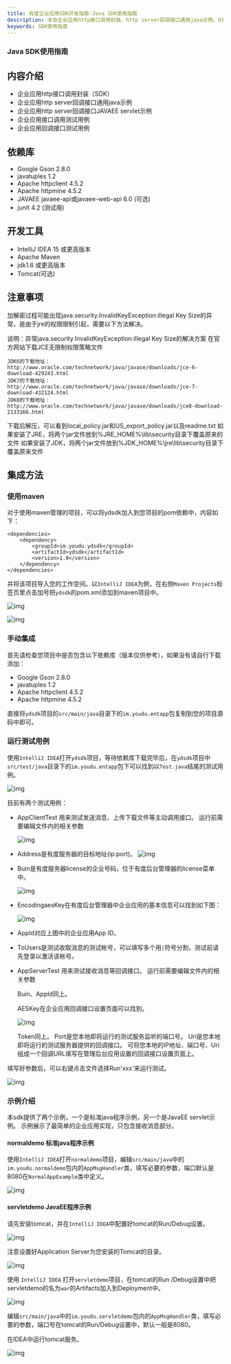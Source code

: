 ```yaml
---
title: 有度企业应用SDK开发指南-Java SDK使用指南
description: 涉及企业应用http接口调用封装、http server回调接口通用java示例、http server回调接口JAVAEE servlet示例等。
keywords: SDK使用指南
---
```


### Java SDK使用指南

## 内容介绍

- 企业应用http接口调用封装（SDK）
- 企业应用http server回调接口通用java示例
- 企业应用http server回调接口JAVAEE servlet示例
- 企业应用接口调用测试用例
- 企业应用回调接口测试用例

## 依赖库

- Google Gson 2.8.0
- javatuples 1.2
- Apache httpclient 4.5.2
- Apache httpmine 4.5.2
- JAVAEE javaee-api或javaee-web-api 6.0 (可选)
- junit 4.2 (测试用)

## 开发工具

- IntelliJ IDEA 15 或更高版本
- Apache Maven
- jdk1.6 或更高版本
- Tomcat(可选)

## 注意事项

加解密过程可能出现java.security.InvalidKeyException:illegal Key Size的异常，是由于jre的权限限制引起，需要以下方法解决。 

说明：异常java.security.InvalidKeyException:illegal Key Size的解决方案 在官方网站下载JCE无限制权限策略文件

```
JDK6的下载地址：
http://www.oracle.com/technetwork/java/javase/downloads/jce-6-download-429243.html
JDK7的下载地址：
http://www.oracle.com/technetwork/java/javase/downloads/jce-7-download-432124.html
JDK8的下载地址：
http://www.oracle.com/technetwork/java/javase/downloads/jce8-download-2133166.html
```

下载后解压，可以看到local_policy.jar和US_export_policy.jar以及readme.txt
如果安装了JRE，将两个jar文件放到%JRE_HOME%\lib\security目录下覆盖原来的文件
如果安装了JDK，将两个jar文件放到%JDK_HOME%\jre\lib\security目录下覆盖原来文件

## 集成方法

### 使用maven

对于使用maven管理的项目，可以将ydsdk加入到您项目的pom依赖中，内容如下：

```
<dependencies>
    <dependency>
        <groupId>im.youdu.ydsdk</groupId>
        <artifactId>ydsdk</artifactId>
        <version>1.0</version>
    </dependency>
</dependencies>
```

并将该项目导入您的工作空间。以`IntelliJ IDEA`为例，在右侧`Maven Projects`标签页里点击加号把`ydsdk`的pom.xml添加到maven项目中。

![img](res/e01_00002/p8.jpg) 

![img](res/e01_00002/p9.jpg)

### 手动集成

首先请检查您项目中是否包含以下依赖库（版本仅供参考），如果没有请自行下载添加：

- Google Gson 2.8.0
- javatuples 1.2
- Apache httpclient 4.5.2
- Apache httpmine 4.5.2

直接将`ydsdk`项目的`src/main/java`目录下的`im.youdu.entapp`包复制到您的项目源码中即可。

### 运行测试用例

使用`IntelliJ IDEA`打开`ydsdk`项目，等待依赖库下载完毕后，在`ydsdk`项目中`src/test/java`目录下的`im.youdu.entapp`包下可以找到以`Test.java`结尾的测试用例。

![img](res/e01_00002/p10.jpg)

目前有两个测试用例：

- AppClientTest 用来测试发送消息、上传下载文件等主动调用接口。
  运行前需要编辑文件内的相关参数
  
  ![img](res/e01_00002/p11.jpg)

- Address是有度服务器的目标地址(ip:port)。 ![img](res/e01_00002/p12.jpg)

- Buin是有度服务器license的企业号码，位于有度后台管理器的license菜单中。
  
  ![img](res/e01_00002/p13.jpg)

- EncodingaesKey在有度后台管理器中企业应用的基本信息可以找到如下图：
  
  ![img](res/e01_00002/p14.jpg)

- AppId对应上图中的企业应用App ID。

- ToUsers是测试收取消息的测试帐号，可以填写多个用`|`符号分割，测试前请先登录以激活该帐号。

- AppServerTest 用来测试接收消息等回调接口。 运行前需要编辑文件内的相关参数

  

  Buin、AppId同上。

  AESKey在企业应用回调接口设置页面可以找到。

  ![img](res/e01_00002/p16.jpg)

  Token同上。
  Port是您本地即将运行的测试服务监听的端口号。
  Uri是您本地即将运行的测试服务器提供的回调接口。 可将您本地的IP地址、端口号、Uri组成一个回调URL填写在管理后台应用设置的回调接口设置页面上。

填写好参数后，可以右键点击文件选择Run'xxx'来运行测试。

![img](res/e01_00002/p17.jpg)

### 示例介绍

本sdk提供了两个示例，一个是标准java程序示例，另一个是JavaEE servlet示例。
示例展示了最简单的企业应用实现，只包含接收消息部分。

#### normaldemo 标准java程序示例

使用`IntelliJ IDEA`打开`normaldemo`项目，编辑`src/main/java`中的`im.youdu.normaldemo`包内的`AppMsgHandler`类，填写必要的参数，端口默认是8080在`NormalAppExample`类中定义。

![img](res/e01_00002/p18.jpg)

#### servletdemo JavaEE程序示例

请先安装tomcat，并在`IntelliJ IDEA`中配置好tomcat的Run/Debug设置。

![img](res/e01_00002/p19.jpg)

注意设置好Application Server为您安装的Tomcat的目录。

![img](res/e01_00002/p20.jpg)

使用 `IntelliJ IDEA` 打开`servletdemo`项目，在tomcat的Run /Debug设置中把servletdemo的名为`war`的Artifacts加入到Deployment中。

![img](res/e01_00002/p21.jpg)

编辑`src/main/java`中的`im.youdu.servletdemo`包内的`AppMsgHandler`类，填写必要的参数，端口号在tomcat的Run/Debug设置中，默认一般是8080。

在IDEA中运行tomcat服务。

![img](res/e01_00002/p22.jpg)